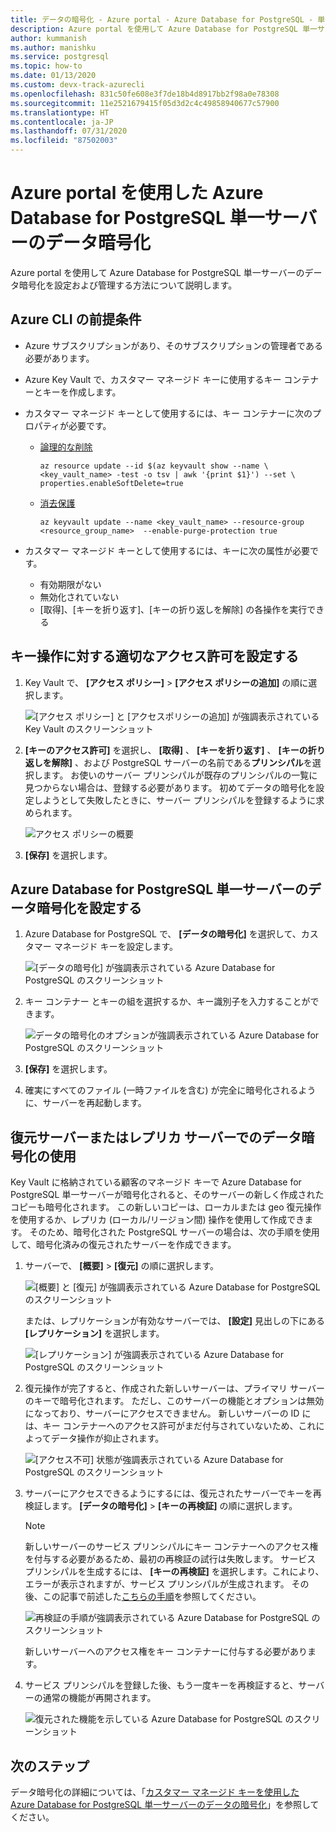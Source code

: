 ```yaml
---
title: データの暗号化 - Azure portal - Azure Database for PostgreSQL - 単一サーバー
description: Azure portal を使用して Azure Database for PostgreSQL 単一サーバーのデータ暗号化を設定および管理する方法について説明します。
author: kummanish
ms.author: manishku
ms.service: postgresql
ms.topic: how-to
ms.date: 01/13/2020
ms.custom: devx-track-azurecli
ms.openlocfilehash: 831c50fe608e3f7de18b4d8917bb2f98a0e78308
ms.sourcegitcommit: 11e2521679415f05d3d2c4c49858940677c57900
ms.translationtype: HT
ms.contentlocale: ja-JP
ms.lasthandoff: 07/31/2020
ms.locfileid: "87502003"
---
```

# <a name="data-encryption-for-azure-database-for-postgresql-single-server-by-using-the-azure-portal"></a>Azure portal を使用した Azure Database for PostgreSQL 単一サーバーのデータ暗号化

Azure portal を使用して Azure Database for PostgreSQL 単一サーバーのデータ暗号化を設定および管理する方法について説明します。

## <a name="prerequisites-for-azure-cli"></a>Azure CLI の前提条件

* Azure サブスクリプションがあり、そのサブスクリプションの管理者である必要があります。
* Azure Key Vault で、カスタマー マネージド キーに使用するキー コンテナーとキーを作成します。
* カスタマー マネージド キーとして使用するには、キー コンテナーに次のプロパティが必要です。
  * [論理的な削除](../key-vault/general/soft-delete-overview.md)

    ```azurecli-interactive
    az resource update --id $(az keyvault show --name \ <key_vault_name> -test -o tsv | awk '{print $1}') --set \ properties.enableSoftDelete=true
    ```

  * [消去保護](../key-vault/general/soft-delete-overview.md#purge-protection)

    ```azurecli-interactive
    az keyvault update --name <key_vault_name> --resource-group <resource_group_name>  --enable-purge-protection true
    ```

* カスタマー マネージド キーとして使用するには、キーに次の属性が必要です。
  * 有効期限がない
  * 無効化されていない
  * [取得]、[キーを折り返す]、[キーの折り返しを解除] の各操作を実行できる

## <a name="set-the-right-permissions-for-key-operations"></a>キー操作に対する適切なアクセス許可を設定する

1. Key Vault で、 **[アクセス ポリシー]**  >  **[アクセス ポリシーの追加]** の順に選択します。

   ![[アクセス ポリシー] と [アクセスポリシーの追加] が強調表示されている Key Vault のスクリーンショット](media/concepts-data-access-and-security-data-encryption/show-access-policy-overview.png)

2. **[キーのアクセス許可]** を選択し、 **[取得]** 、 **[キーを折り返す]** 、 **[キーの折り返しを解除]** 、および PostgreSQL サーバーの名前である**プリンシパル**を選択します。 お使いのサーバー プリンシパルが既存のプリンシパルの一覧に見つからない場合は、登録する必要があります。 初めてデータの暗号化を設定しようとして失敗したときに、サーバー プリンシパルを登録するように求められます。  

   ![アクセス ポリシーの概要](media/concepts-data-access-and-security-data-encryption/access-policy-wrap-unwrap.png)

3. **[保存]** を選択します。

## <a name="set-data-encryption-for-azure-database-for-postgresql-single-server"></a>Azure Database for PostgreSQL 単一サーバーのデータ暗号化を設定する

1. Azure Database for PostgreSQL で、 **[データの暗号化]** を選択して、カスタマー マネージド キーを設定します。

   ![[データの暗号化] が強調表示されている Azure Database for PostgreSQL のスクリーンショット](media/concepts-data-access-and-security-data-encryption/data-encryption-overview.png)

2. キー コンテナー とキーの組を選択するか、キー識別子を入力することができます。

   ![データの暗号化のオプションが強調表示されている Azure Database for PostgreSQL のスクリーンショット](media/concepts-data-access-and-security-data-encryption/setting-data-encryption.png)

3. **[保存]** を選択します。

4. 確実にすべてのファイル (一時ファイルを含む) が完全に暗号化されるように、サーバーを再起動します。

## <a name="using-data-encryption-for-restore-or-replica-servers"></a>復元サーバーまたはレプリカ サーバーでのデータ暗号化の使用

Key Vault に格納されている顧客のマネージド キーで Azure Database for PostgreSQL 単一サーバーが暗号化されると、そのサーバーの新しく作成されたコピーも暗号化されます。 この新しいコピーは、ローカルまたは geo 復元操作を使用するか、レプリカ (ローカル/リージョン間) 操作を使用して作成できます。 そのため、暗号化された PostgreSQL サーバーの場合は、次の手順を使用して、暗号化済みの復元されたサーバーを作成できます。

1. サーバーで、 **[概要]**  >  **[復元]** の順に選択します。

   ![[概要] と [復元] が強調表示されている Azure Database for PostgreSQL のスクリーンショット](media/concepts-data-access-and-security-data-encryption/show-restore.png)

   または、レプリケーションが有効なサーバーでは、 **[設定]** 見出しの下にある **[レプリケーション]** を選択します。

   ![[レプリケーション] が強調表示されている Azure Database for PostgreSQL のスクリーンショット](media/concepts-data-access-and-security-data-encryption/postgresql-replica.png)

2. 復元操作が完了すると、作成された新しいサーバーは、プライマリ サーバーのキーで暗号化されます。 ただし、このサーバーの機能とオプションは無効になっており、サーバーにアクセスできません。 新しいサーバーの ID には、キー コンテナーへのアクセス許可がまだ付与されていないため、これによってデータ操作が抑止されます。

   ![[アクセス不可] 状態が強調表示されている Azure Database for PostgreSQL のスクリーンショット](media/concepts-data-access-and-security-data-encryption/show-restore-data-encryption.png)

3. サーバーにアクセスできるようにするには、復元されたサーバーでキーを再検証します。 **[データの暗号化]**  >  **[キーの再検証]** の順に選択します。

   > [!NOTE]
   > 新しいサーバーのサービス プリンシパルにキー コンテナーへのアクセス権を付与する必要があるため、最初の再検証の試行は失敗します。 サービス プリンシパルを生成するには、 **[キーの再検証]** を選択します。これにより、エラーが表示されますが、サービス プリンシパルが生成されます。 その後、この記事で前述した[こちらの手順](#set-the-right-permissions-for-key-operations)を参照してください。

   ![再検証の手順が強調表示されている Azure Database for PostgreSQL のスクリーンショット](media/concepts-data-access-and-security-data-encryption/show-revalidate-data-encryption.png)

   新しいサーバーへのアクセス権をキー コンテナーに付与する必要があります。

4. サービス プリンシパルを登録した後、もう一度キーを再検証すると、サーバーの通常の機能が再開されます。

   ![復元された機能を示している Azure Database for PostgreSQL のスクリーンショット](media/concepts-data-access-and-security-data-encryption/restore-successful.png)

## <a name="next-steps"></a>次のステップ

 データ暗号化の詳細については、「[カスタマー マネージド キーを使用した Azure Database for PostgreSQL 単一サーバーのデータの暗号化](concepts-data-encryption-postgresql.md)」を参照してください。

